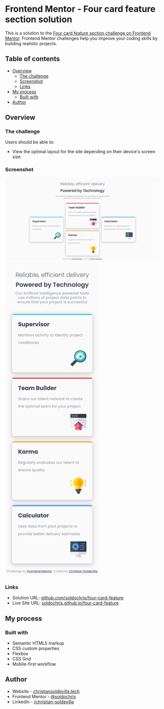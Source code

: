 # Frontend Mentor - Four card feature section solution

This is a solution to the [Four card feature section challenge on Frontend Mentor](https://www.frontendmentor.io/challenges/four-card-feature-section-weK1eFYK). Frontend Mentor challenges help you improve your coding skills by building realistic projects. 

## Table of contents

- [Overview](#overview)
  - [The challenge](#the-challenge)
  - [Screenshot](#screenshot)
  - [Links](#links)
- [My process](#my-process)
  - [Built with](#built-with)
- [Author](#author)

## Overview

### The challenge

Users should be able to:

- View the optimal layout for the site depending on their device's screen size

### Screenshot

![Desktop Screenshot](./desktop.png)
![Mobile Screenshot](./mobile.png)

### Links

- Solution URL: [github.com/soldochris/four-card-feature](https://github.com/soldochris/four-card-feature)
- Live Site URL: [soldochris.github.io/four-card-feature](https://soldochris.github.io/four-card-feature/)

## My process

### Built with

- Semantic HTML5 markup
- CSS custom properties
- Flexbox
- CSS Grid
- Mobile-first workflow

## Author

- Website - [christiansoldevilla.tech](https://christiansoldevilla.tech/?i=1)
- Frontend Mentor - [@soldochris](https://www.frontendmentor.io/profile/soldochris)
- LinkedIn - [/christian-soldevilla](https://www.linkedin.com/in/christian-soldevilla/)